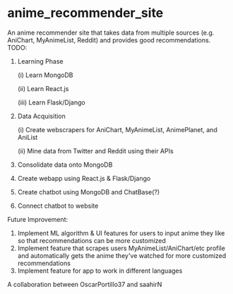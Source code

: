 # anime_recommender_site
An anime recommender site that takes data from multiple sources (e.g. AniChart, MyAnimeList, Reddit) and provides good recommendations.
TODO:
1. Learning Phase

   (i)    Learn MongoDB

   (ii)   Learn React.js

   (iii)  Learn Flask/Django
3. Data Acquisition

   (i)  Create webscrapers for AniChart, MyAnimeList, AnimePlanet, and AniList

   (ii) Mine data from Twitter and Reddit using their APIs

5. Consolidate data onto MongoDB
6. Create webapp using React.js & Flask/Django
7. Create chatbot using MongoDB and ChatBase(?)
8. Connect chatbot to website

Future Improvement:
1. Implement ML algorithm & UI features for users to input anime they like so that recommendations can be more customized
2. Implement feature that scrapes users MyAnimeList/AniChart/etc profile and automatically gets the anime they've watched for more customized recommendations
3. Implement feature for app to work in different languages

A collaboration between OscarPortillo37 and saahirN
